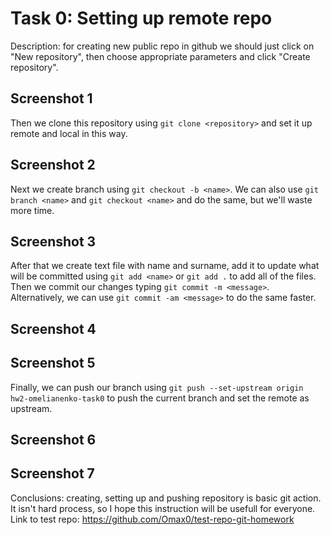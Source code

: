 # Task 0: Setting up remote repo

Description: for creating new public repo in github we should just click on "New repository",
then choose appropriate parameters and click "Create repository".

## Screenshot 1

Then we clone this repository using `git clone <repository>` and set it up remote and local in this way.

## Screenshot 2

Next we create branch using `git checkout -b <name>`.
We can also use `git branch <name>` and `git checkout <name>` and do the same,
but we'll waste more time.

## Screenshot 3

After that we create text file with name and surname,
add it to update what will be committed using `git add <name>` or `git add .` to add all of the files.
Then we commit our changes typing `git commit -m <message>`.
Alternatively, we can use `git commit -am <message>` to do the same faster.

## Screenshot 4
## Screenshot 5

Finally, we can push our branch using `git push --set-upstream origin hw2-omelianenko-task0`
to push the current branch and set the remote as upstream.

## Screenshot 6
## Screenshot 7

Conclusions: creating, setting up and pushing repository is basic git action.
It isn't hard process, so I hope this instruction will be usefull for everyone.
Link to test repo: https://github.com/Omax0/test-repo-git-homework
